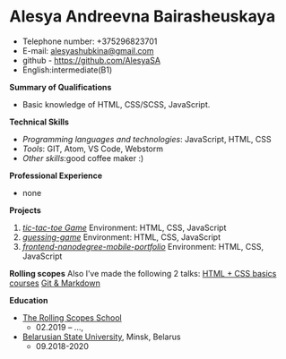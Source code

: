Alesya Andreevna Bairasheuskaya
=======

* Telephone number: +375296823701
* E-mail: alesyashubkina@gmail.com
* github - https://github.com/AlesyaSA 
* English:intermediate(B1)

**Summary of Qualifications**
* Basic knowledge of HTML, CSS/SCSS, JavaScript.

**Technical Skills**
* _Programming languages and technologies_: JavaScript, HTML, CSS
* _Tools_: GIT, Atom, VS Code,  Webstorm
* _Other skills_:good coffee maker :)

**Professional Experience**
* none

**Projects**

1. [_tic-tac-toe Game_](https://github.com/AlesyaSA/tic-tac-toe)
Environment: HTML, CSS, JavaScript
2. [_guessing-game_](https://github.com/AlesyaSA/guessing-game)
Environment: HTML, CSS, JavaScript
3. [_frontend-nanodegree-mobile-portfolio_](https://github.com/AlesyaSA/frontend-nanodegree-mobile-portfolio)
Environment: HTML, CSS, JavaScript



**Rolling scopes**
Also I’ve made the following 2 talks:
[HTML + CSS basics courses](https://github.com/AlesyaSA/rsschool-2019Q1-cv)
[Git & Markdown](https://github.com/AlesyaSA/rsschool-2019Q1-html-css)

**Education**
* [The Rolling Scopes School](https://school.rollingscopes.com/)
  * 02.2019 – ..., 
* [Belarusian State University](https://www.bsu.by/), Minsk, Belarus
  * 09.2018-2020                                                                           

